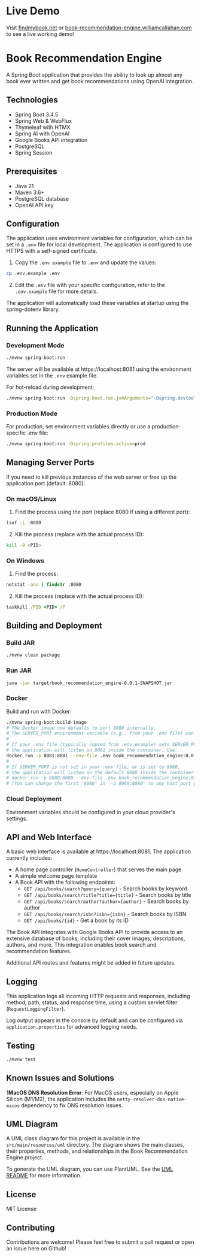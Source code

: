 # Live Demo

Visit [findmybook.net](https://findmybook.net) or [book-recommendation-engine.williamcallahan.com](https://book-recommendation-engine.williamcallahan.com) to see a live working demo!

# Book Recommendation Engine

A Spring Boot application that provides the ability to look up almost any book ever written and get book recommendations using OpenAI integration.

## Technologies

- Spring Boot 3.4.5
- Spring Web & WebFlux
- Thymeleaf with HTMX
- Spring AI with OpenAI
- Google Books API integration
- PostgreSQL
- Spring Session

## Prerequisites

- Java 21
- Maven 3.6+
- PostgreSQL database
- OpenAI API key

## Configuration

The application uses environment variables for configuration, which can be set in a `.env` file for local development. The application is configured to use HTTPS with a self-signed certificate.

1. Copy the `.env.example` file to `.env` and update the values:

```bash
cp .env.example .env
```

2. Edit the `.env` file with your specific configuration, refer to the `.env.example` file for more details.

The application will automatically load these variables at startup using the spring-dotenv library.

## Running the Application

### Development Mode

```bash
./mvnw spring-boot:run
```

The server will be available at https://localhost:8081 using the environment variables set in the `.env` example file.

For hot-reload during development:

```bash
./mvnw spring-boot:run -Dspring-boot.run.jvmArguments="-Dspring.devtools.restart.enabled=true"
```

### Production Mode

For production, set environment variables directly or use a production-specific .env file:

```bash
./mvnw spring-boot:run -Dspring.profiles.active=prod
```

## Managing Server Ports

If you need to kill previous instances of the web server or free up the application port (default: 8080):

### On macOS/Linux

1. Find the process using the port (replace 8080 if using a different port):

```bash
lsof -i :8080
```

2. Kill the process (replace <PID> with the actual process ID):

```bash
kill -9 <PID>
```

### On Windows

1. Find the process:

```cmd
netstat -ano | findstr :8080
```

2. Kill the process (replace <PID> with the actual process ID):

```cmd
taskkill /PID <PID> /F
```

## Building and Deployment

### Build JAR

```bash
./mvnw clean package
```

### Run JAR

```bash
java -jar target/book_recommendation_engine-0.0.1-SNAPSHOT.jar
```

### Docker

Build and run with Docker:

```bash
./mvnw spring-boot:build-image
# The Docker image now defaults to port 8080 internally.
# The SERVER_PORT environment variable (e.g., from your .env file) can override this.
#
# If your .env file (typically copied from .env.example) sets SERVER_PORT=8081,
# the application will listen on 8081 inside the container. Use:
docker run -p 8081:8081 --env-file .env book_recommendation_engine:0.0.1-SNAPSHOT
#
# If SERVER_PORT is not set in your .env file, or is set to 8080,
# the application will listen on the default 8080 inside the container. Use:
# docker run -p 8080:8080 --env-file .env book_recommendation_engine:0.0.1-SNAPSHOT
# (You can change the first '8080' in '-p 8080:8080' to any host port you prefer)
```

### Cloud Deployment

Environment variables should be configured in your cloud provider's settings.

## API and Web Interface

A basic web interface is available at https://localhost:8081. The application currently includes:

- A home page controller (`HomeController`) that serves the main page
- A simple welcome page template
- A Book API with the following endpoints:
  - `GET /api/books/search?query={query}` - Search books by keyword
  - `GET /api/books/search/title?title={title}` - Search books by title
  - `GET /api/books/search/author?author={author}` - Search books by author
  - `GET /api/books/search/isbn?isbn={isbn}` - Search books by ISBN
  - `GET /api/books/{id}` - Get a book by its ID

The Book API integrates with Google Books API to provide access to an extensive database of books, including their cover images, descriptions, authors, and more. This integration enables book search and recommendation features.

Additional API routes and features might be added in future updates.

## Logging

This application logs all incoming HTTP requests and responses, including method, path, status, and response time, using a custom servlet filter (`RequestLoggingFilter`).

Log output appears in the console by default and can be configured via `application.properties` for advanced logging needs.

## Testing

```bash
./mvnw test
```

## Known Issues and Solutions

1**MacOS DNS Resolution Error**: For MacOS users, especially on Apple Silicon (M1/M2), the application includes the `netty-resolver-dns-native-macos` dependency to fix DNS resolution issues.

## UML Diagram

A UML class diagram for this project is available in the `src/main/resources/uml` directory. The diagram shows the main classes, their properties, methods, and relationships in the Book Recommendation Engine project.

To generate the UML diagram, you can use PlantUML. See the [UML README](src/main/resources/uml/README.md) for more information.

## License

MIT License

## Contributing

Contributions are welcome! Please feel free to submit a pull request or open an issue here on Github!
